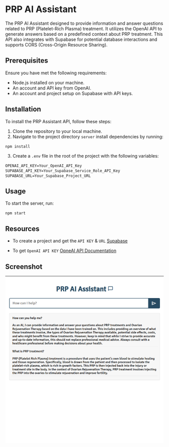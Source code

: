 # PRP AI Assistant

The PRP AI Assistant designed to provide information and answer questions related to PRP (Platelet-Rich Plasma) treatment.
It utilizes the OpenAI API to generate answers based on a predefined context about PRP treatment. This API also integrates with Supabase for potential database interactions and supports CORS (Cross-Origin Resource Sharing).

## Prerequisites

Ensure you have met the following requirements:

- Node.js installed on your machine.
- An account and API key from OpenAI.
- An account and project setup on Supabase with API keys.

## Installation

To install the PRP Assistant API, follow these steps:

1. Clone the repository to your local machine.
2. Navigate to the project directory `server` install dependencies by running:

```pash
npm install
```

3. Create a `.env` file in the root of the project with the following variables:

```env
OPENAI_API_KEY=Your_OpenAI_API_Key
SUPABASE_API_KEY=Your_Supabase_Service_Role_API_Key
SUPABASE_URL=Your_Supabase_Project_URL
```

## Usage

To start the server, run:

```pash
npm start
```

## Resources

- To create a project and get the `API KEY` & `URL`
[Supabase](https://supabase.com/docs/guides/api/api-keys)

- To get `OpenAI API KEY`
[OpneAI API Documentation](https://platform.openai.com/docs/overview)

## Screenshot

![ai assistant](./public/ai_prp_assistant.png)
